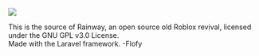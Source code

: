 <img src="https://rainway.xyz/images/logo.png?712d6d4a7c76d9b170c72d65f547d00c"></img> <br>
<p> This is the source of Rainway, an open source old Roblox revival, licensed under the GNU GPL v3.0 License. <br> Made with the Laravel framework. -Flofy </p>